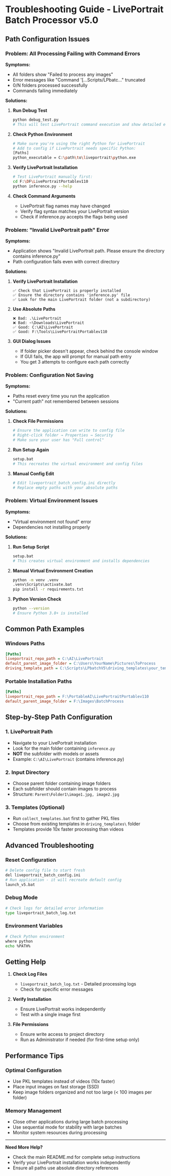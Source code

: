 # Troubleshooting Guide - LivePortrait Batch Processor v5.0

## Path Configuration Issues

### Problem: All Processing Failing with Command Errors

**Symptoms:**
- All folders show "Failed to process any images"
- Error messages like "Command '[...Scripts/LPbatc..." truncated
- 0/N folders processed successfully
- Commands failing immediately

**Solutions:**

1. **Run Debug Test**
   ```bash
   python debug_test.py
   # This will test LivePortrait command execution and show detailed errors
   ```

2. **Check Python Environment**
   ```bash
   # Make sure you're using the right Python for LivePortrait
   # Add to config if LivePortrait needs specific Python:
   [Paths]
   python_executable = C:\path\to\liveportrait\python.exe
   ```

3. **Verify LivePortrait Installation**
   ```bash
   # Test LivePortrait manually first:
   cd F:\DF\LivePortraitPortablev110
   python inference.py --help
   ```

4. **Check Command Arguments**
   - LivePortrait flag names may have changed
   - Verify flag syntax matches your LivePortrait version
   - Check if inference.py accepts the flags being used

### Problem: "Invalid LivePortrait path" Error

**Symptoms:**
- Application shows "Invalid LivePortrait path. Please ensure the directory contains inference.py"
- Path configuration fails even with correct directory

**Solutions:**

1. **Verify LivePortrait Installation**
   ```
   ✅ Check that LivePortrait is properly installed
   ✅ Ensure the directory contains 'inference.py' file
   ✅ Look for the main LivePortrait folder (not a subdirectory)
   ```

2. **Use Absolute Paths**
   ```
   ❌ Bad: .\LivePortrait
   ❌ Bad: ~\Downloads\LivePortrait  
   ✅ Good: C:\AI\LivePortrait
   ✅ Good: F:\Tools\LivePortraitPortablev110
   ```

3. **GUI Dialog Issues**
   - If folder picker doesn't appear, check behind the console window
   - If GUI fails, the app will prompt for manual path entry
   - You get 3 attempts to configure each path correctly

### Problem: Configuration Not Saving

**Symptoms:**
- Paths reset every time you run the application
- "Current path" not remembered between sessions

**Solutions:**

1. **Check File Permissions**
   ```bash
   # Ensure the application can write to config file
   # Right-click folder → Properties → Security
   # Make sure your user has "Full control"
   ```

2. **Run Setup Again**
   ```bash
   setup.bat
   # This recreates the virtual environment and config files
   ```

3. **Manual Config Edit**
   ```bash
   # Edit liveportrait_batch_config.ini directly
   # Replace empty paths with your absolute paths
   ```

### Problem: Virtual Environment Issues

**Symptoms:**
- "Virtual environment not found" error
- Dependencies not installing properly

**Solutions:**

1. **Run Setup Script**
   ```bash
   setup.bat
   # This creates virtual environment and installs dependencies
   ```

2. **Manual Virtual Environment Creation**
   ```bash
   python -m venv .venv
   .venv\Scripts\activate.bat
   pip install -r requirements.txt
   ```

3. **Python Version Check**
   ```bash
   python --version
   # Ensure Python 3.8+ is installed
   ```

## Common Path Examples

### Windows Paths
```ini
[Paths]
liveportrait_repo_path = C:\AI\LivePortrait
default_parent_image_folder = C:\Users\YourName\Pictures\ToProcess
driving_template_path = C:\Scripts\LPbatchV5\driving_templates\your_template.pkl
```

### Portable Installation Paths
```ini
[Paths]
liveportrait_repo_path = F:\PortableAI\LivePortraitPortablev110
default_parent_image_folder = F:\Images\BatchProcess
```

## Step-by-Step Path Configuration

### 1. LivePortrait Path
- Navigate to your LivePortrait installation
- Look for the main folder containing `inference.py`
- **NOT** the subfolder with models or assets
- Example: `C:\AI\LivePortrait` (contains inference.py)

### 2. Input Directory  
- Choose parent folder containing image folders
- Each subfolder should contain images to process
- Structure: `Parent\Folder1\image1.jpg, image2.jpg`

### 3. Templates (Optional)
- Run `collect_templates.bat` first to gather PKL files
- Choose from existing templates in `driving_templates\` folder
- Templates provide 10x faster processing than videos

## Advanced Troubleshooting

### Reset Configuration
```bash
# Delete config file to start fresh
del liveportrait_batch_config.ini
# Run application - it will recreate default config
launch_v5.bat
```

### Debug Mode
```bash
# Check logs for detailed error information
type liveportrait_batch_log.txt
```

### Environment Variables
```bash
# Check Python environment
where python
echo %PATH%
```

## Getting Help

1. **Check Log Files**
   - `liveportrait_batch_log.txt` - Detailed processing logs
   - Check for specific error messages

2. **Verify Installation**
   - Ensure LivePortrait works independently
   - Test with a single image first

3. **File Permissions**
   - Ensure write access to project directory
   - Run as Administrator if needed (for first-time setup only)

## Performance Tips

### Optimal Configuration
- Use PKL templates instead of videos (10x faster)
- Place input images on fast storage (SSD)
- Keep image folders organized and not too large (< 100 images per folder)

### Memory Management
- Close other applications during large batch processing
- Use sequential mode for stability with large batches
- Monitor system resources during processing

---

**Need More Help?**
- Check the main README.md for complete setup instructions
- Verify your LivePortrait installation works independently
- Ensure all paths use absolute directory references
